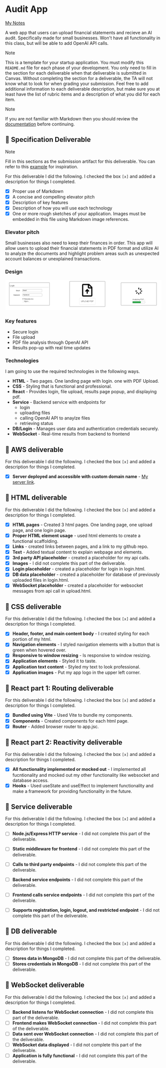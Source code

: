 # Audit App

[My Notes](notes.md)

A web app that users can upload financial statements and recieve an AI audit. Specifically made for small businesses. Won't have all functionality in this class, but will be able to add OpenAI API calls.


> [!NOTE]
>  This is a template for your startup application. You must modify this `README.md` file for each phase of your development. You only need to fill in the section for each deliverable when that deliverable is submitted in Canvas. Without completing the section for a deliverable, the TA will not know what to look for when grading your submission. Feel free to add additional information to each deliverable description, but make sure you at least have the list of rubric items and a description of what you did for each item.

> [!NOTE]
>  If you are not familiar with Markdown then you should review the [documentation](https://docs.github.com/en/get-started/writing-on-github/getting-started-with-writing-and-formatting-on-github/basic-writing-and-formatting-syntax) before continuing.

## 🚀 Specification Deliverable

> [!NOTE]
>  Fill in this sections as the submission artifact for this deliverable. You can refer to this [example](https://github.com/webprogramming260/startup-example/blob/main/README.md) for inspiration.

For this deliverable I did the following. I checked the box `[x]` and added a description for things I completed.

- [x] Proper use of Markdown
- [x] A concise and compelling elevator pitch
- [x] Description of key features
- [x] Description of how you will use each technology
- [x] One or more rough sketches of your application. Images must be embedded in this file using Markdown image references.

### Elevator pitch

Small businesses also need to keep their finances in order. This app will allow users to upload their financial statements in PDF format and utilize AI to analyze the documents and highlight problem areas such as unexpected account balances or unexplained transactions.

### Design

![Design image](images/STARTUP.png)

### Key features

- Secure login
- File upload
- PDF file analysis through OpenAI API
- Results pop-up with real time updates

### Technologies

I am going to use the required technologies in the following ways.

- **HTML** - Two pages. One landing page with login. one with PDF Upload.
- **CSS** - Styling that is functional and professional.
- **React** - Provides login, file upload, results page popup, and displaying pdf.
- **Service** - Backend service with endpoints for
    - login
    - uploading files
    - calling OpenAI API to anaylze files
    - retrieving status
- **DB/Login** - Manages user data and authentication credentials securely.
- **WebSocket** - Real-time results from backend to frontend

## 🚀 AWS deliverable

For this deliverable I did the following. I checked the box `[x]` and added a description for things I completed.

- [x] **Server deployed and accessible with custom domain name** - [My server link](https://auditapp.click).

## 🚀 HTML deliverable

For this deliverable I did the following. I checked the box `[x]` and added a description for things I completed.

- [x] **HTML pages** - Created 3 html pages. One landing page, one upload page, and one login page.
- [x] **Proper HTML element usage** - used html elements to create a functional scaffolding.
- [x] **Links** - created links between pages, and a link to my github repo.
- [x] **Text** - Added textual content to explain webpage and elements.
- [x] **3rd party API placeholder** - created a placeholder for my api calls.
- [x] **Images** - I did not complete this part of the deliverable.
- [x] **Login placeholder** - created a placeholder for login in login.html.
- [x] **DB data placeholder** - created a placeholder for database of previously uploaded files in login.html.
- [x] **WebSocket placeholder** - created a placeholder for websocket messages from api call in upload.html.

## 🚀 CSS deliverable

For this deliverable I did the following. I checked the box `[x]` and added a description for things I completed.

- [x] **Header, footer, and main content body** - I created styling for each portion of my html.
- [x] **Navigation elements** - I styled navigation elements with a button that is green when hovered over.
- [x] **Responsive to window resizing** - Is responsive to window resizing.
- [x] **Application elements** - Styled it to taste.
- [x] **Application text content** - Styled my text to look professional.
- [x] **Application images** - Put my app logo in the upper left corner.

## 🚀 React part 1: Routing deliverable

For this deliverable I did the following. I checked the box `[x]` and added a description for things I completed.

- [x] **Bundled using Vite** - Used Vite to bundle my components.
- [x] **Components** - Created components for each html page.
- [x] **Router** - Added browser router to app.jsc.

## 🚀 React part 2: Reactivity deliverable

For this deliverable I did the following. I checked the box `[x]` and added a description for things I completed.

- [x] **All functionality implemented or mocked out** - I implemented all fucntionality and mocked out my other functionality like websocket and database access.
- [x] **Hooks** - Used useState and useEffect to implement functionality and make a framework for providing functionality in the future.

## 🚀 Service deliverable

For this deliverable I did the following. I checked the box `[x]` and added a description for things I completed.

- [ ] **Node.js/Express HTTP service** - I did not complete this part of the deliverable.
- [ ] **Static middleware for frontend** - I did not complete this part of the deliverable.
- [ ] **Calls to third party endpoints** - I did not complete this part of the deliverable.
- [ ] **Backend service endpoints** - I did not complete this part of the deliverable.
- [ ] **Frontend calls service endpoints** - I did not complete this part of the deliverable.
- [ ] **Supports registration, login, logout, and restricted endpoint** - I did not complete this part of the deliverable.


## 🚀 DB deliverable

For this deliverable I did the following. I checked the box `[x]` and added a description for things I completed.

- [ ] **Stores data in MongoDB** - I did not complete this part of the deliverable.
- [ ] **Stores credentials in MongoDB** - I did not complete this part of the deliverable.

## 🚀 WebSocket deliverable

For this deliverable I did the following. I checked the box `[x]` and added a description for things I completed.

- [ ] **Backend listens for WebSocket connection** - I did not complete this part of the deliverable.
- [ ] **Frontend makes WebSocket connection** - I did not complete this part of the deliverable.
- [ ] **Data sent over WebSocket connection** - I did not complete this part of the deliverable.
- [ ] **WebSocket data displayed** - I did not complete this part of the deliverable.
- [ ] **Application is fully functional** - I did not complete this part of the deliverable.
